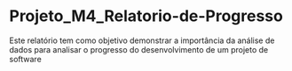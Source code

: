 # Projeto_M4_Relatorio-de-Progresso
Este relatório tem como objetivo demonstrar a importância da análise de dados para analisar o progresso do desenvolvimento de um projeto de software 
